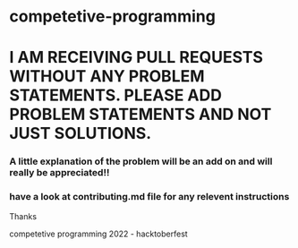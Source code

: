 # competetive-programming

# I AM RECEIVING PULL REQUESTS WITHOUT ANY PROBLEM STATEMENTS. PLEASE ADD PROBLEM STATEMENTS AND NOT JUST SOLUTIONS.
### A little explanation of the problem will be an add on and will really be appreciated!!
### have a look at contributing.md file for any relevent instructions
Thanks

competetive programming 2022 - hacktoberfest
